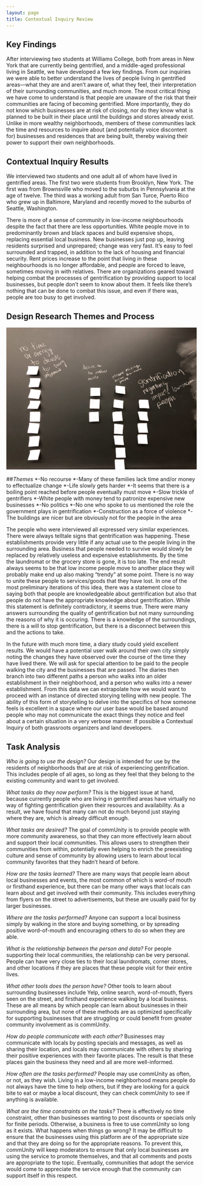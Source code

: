 ```yaml
---
layout: page
title: Contextual Inquiry Review
---
```


## Key Findings

After interviewing two students at Williams College, both from areas in New York that are currently being gentrified, and a middle-aged professional living in Seattle, we have developed a few key findings. From our inquiries we were able to better understand the lives of people living in gentrified areas––what they are and aren’t aware of, what they feel, their interpretation of their surrounding communities, and much more. The most critical thing we have come to understand is that people are unaware of the risk that their communities are facing of  becoming gentrified. More importantly, they do not know which businesses are at risk of closing, nor do they know what is planned to be built in their place until the buildings and stores already exist. Unlike in more wealthy neighborhoods, members of these communities lack the time and resources to inquire about (and potentially voice discontent for) businesses and residences that are being built, thereby waiving their power to support their own neighborhoods.

## Contextual Inquiry Results

We interviewed two students and one adult all of whom have lived in gentrified areas. The first two were students from Brooklyn, New York. The first was from Brownsville who moved to the suburbs in Pennsylvania at the age of twelve. The third was a working adult from San Turce, Puerto Rico who grew up in Baltimore, Maryland and recently moved to the suburbs of Seattle, Washington.
	
There is more of a sense of community in low-income neighbourhoods despite the fact that there are less opportunities. White people move in to predominantly brown and black spaces and build expensive shops, replacing essential local business. New businesses just pop up, leaving residents surprised and unprepared; change was very fast. It’s easy to feel surrounded and trapped, in addition to the lack of housing and financial security. Rent prices increase to the point that living in these neighbourhoods is no longer affordable, and people are forced to leave, sometimes moving in with relatives. There are organizations geared toward helping combat the processes of gentrification by providing support to local businesses, but people don’t seem to know about them. It feels like there’s nothing that can be done to combat this issue, and even if there was, people are too busy to get involved.

## Design Research Themes and Process

<img src="/img/affinityDiag.png" class="center"> 

##_Themes_
*-No recourse
	*-Many of these families lack time and/or money to effectualize change
*-Life slowly gets harder
	*-It seems that there is a boiling point reached before people eventually must move
*-Slow trickle of gentrifiers 
	*-White people with money tend to patronize expensive new businesses 
*-No politics
	*-No one who spoke to us mentioned the role the government plays in gentrification
*-Construction as a force of violence
	*-The buildings are nicer but are obviously not for the people in the area


The people who were interviewed all expressed very similar experiences. There were always telltale signs that gentrification was happening. These establishments provide very little if any actual use to the people living in the surrounding area. Business that people needed to survive would slowly be replaced by relatively useless and expensive establishments. By the time the laundromat or the grocery store is gone, it is too late. The end result always seems to be that low income people move to another place they will probably make end up also making “trendy” at some point. There is no way to unite these people to services/goods that they have lost. 
In one of the most preliminary iterations of this idea, there was a statement close to saying both that people are knowledgeable about gentrification but also that people do not have the appropriate knowledge about gentrification. While this statement is definitely contradictory, it seems true. There were many answers surrounding the quality of gentrification but not many surrounding the reasons of why it is occuring. There is a knowledge of the surroundings, there is a will to stop gentrification, but there is a disconnect between this and the actions to take. 

In the future with much more time, a diary study could yield excellent results. We would have a potential user walk around their own city simply noting the changes they have observed over the course of the time they have lived there. We will ask for special attention to be paid to the people walking the city and the businesses that are passed. The diaries then branch into two different paths a person who walks into an older establishment in their neighborhood, and a person who walks into a newer establishment. From this data we can extrapolate how we would want to proceed with an instance of directed storying telling with new people. The ability of this form of storytelling to delve into the specifics of how someone feels is excellent in a space where our user base would be based around people who may not communicate the exact things they notice and feel about a certain situation in a very verbose manner. If possible a Contextual Inquiry of both grassroots organizers and land developers.

## Task Analysis

_Who is going to use the design?_ Our design is intended for use by the residents of neighborhoods that are at risk of experiencing gentrification. This includes people of all ages, so long as they feel that they belong to the existing community and want to get involved.

_What tasks do they now perform?_ This is the biggest issue at hand, because currently people who are living in gentrified areas have virtually no way of fighting gentrification given their resources and availability. As a result, we have found that many can not do much beyond just staying where they are, which is already difficult enough.

_What tasks are desired?_ The goal of commUnity is to provide people with more community awareness, so that they can more effectively learn about and support their local communities. This allows users to strengthen their communities from within, potentially even helping to enrich the preexisting culture and sense of community by allowing users to learn about local community favorites that they hadn’t heard of before.

_How are the tasks learned?_ There are many ways that people learn about local businesses and events, the most common of which is word-of mouth or firsthand experience, but there can be many other ways that locals can learn about and get involved with their community. This includes everything from flyers on the street to advertisements, but these are usually paid for by larger businesses.

_Where are the tasks performed?_ Anyone can support a local business simply by walking in the store and buying something, or by spreading positive word-of-mouth and encouraging others to do so when they are able.

_What is the relationship between the person and data?_ For people supporting their local communities, the relationship can be very personal. People can have very close ties to their local laundromats, corner stores, and other locations if they are places that these people visit for their entire lives. 

_What other tools does the person have?_ Other tools to learn about surrounding businesses include Yelp, online search, word-of-mouth, flyers seen on the street, and firsthand experience walking by a local business. These are all means by which people can learn about businesses in their surrounding area, but none of these methods are as optimized specifically for supporting businesses that are struggling or could benefit from greater community involvement as is commUnity.

_How do people communicate with each other?_ Businesses may communicate with locals by posting specials and messages, as well as sharing their location, and locals may communicate with others by sharing their positive experiences with their favorite places. The result is that these places gain the business they need and all are more well-informed.

_How often are the tasks performed?_ People may use commUnity as often, or not, as they wish. Living in a low-income neighborhood means people do not always have the time to help others, but if they are looking for a quick bite to eat or maybe a local discount, they can check commUnity to see if anything is available.

_What are the time constraints on the tasks?_ There is effectively no time constraint, other than businesses wanting to post discounts or specials only for finite periods. Otherwise, a business is free to use commUnity so long as it exists.
What happens when things go wrong? It may be difficult to ensure that the businesses using this platform are of the appropriate size and that they are doing so for the appropriate reasons. To prevent this, commUnity will keep moderators to ensure that only local businesses are using the service to promote themselves, and that all comments and posts are appropriate to the topic. Eventually, communities that adopt the service would come to appreciate the service enough that the community can support itself in this respect. 
